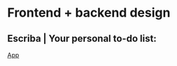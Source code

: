# Frontend + backend design

## Escriba | Your personal to-do list:
<a href="https://escriba.onrender.com/">App</a>
